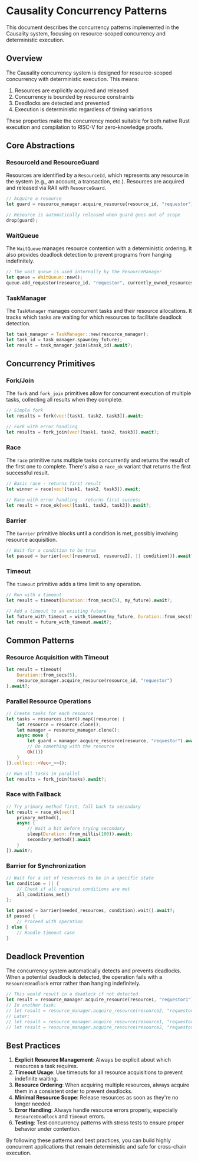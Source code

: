 # Causality Concurrency Patterns

This document describes the concurrency patterns implemented in the Causality system, focusing on resource-scoped concurrency and deterministic execution.

## Overview

The Causality concurrency system is designed for resource-scoped concurrency with deterministic execution. This means:

1. Resources are explicitly acquired and released
2. Concurrency is bounded by resource constraints
3. Deadlocks are detected and prevented
4. Execution is deterministic regardless of timing variations

These properties make the concurrency model suitable for both native Rust execution and compilation to RISC-V for zero-knowledge proofs.

## Core Abstractions

### ResourceId and ResourceGuard

Resources are identified by a `ResourceId`, which represents any resource in the system (e.g., an account, a transaction, etc.). Resources are acquired and released via RAII with `ResourceGuard`.

```rust
// Acquire a resource
let guard = resource_manager.acquire_resource(resource_id, "requestor").await?;

// Resource is automatically released when guard goes out of scope
drop(guard);
```

### WaitQueue

The `WaitQueue` manages resource contention with a deterministic ordering. It also provides deadlock detection to prevent programs from hanging indefinitely.

```rust
// The wait queue is used internally by the ResourceManager
let queue = WaitQueue::new();
queue.add_requestor(resource_id, "requestor", currently_owned_resources)?;
```

### TaskManager

The `TaskManager` manages concurrent tasks and their resource allocations. It tracks which tasks are waiting for which resources to facilitate deadlock detection.

```rust
let task_manager = TaskManager::new(resource_manager);
let task_id = task_manager.spawn(my_future);
let result = task_manager.join(&task_id).await?;
```

## Concurrency Primitives

### Fork/Join

The `fork` and `fork_join` primitives allow for concurrent execution of multiple tasks, collecting all results when they complete.

```rust
// Simple fork
let results = fork(vec![task1, task2, task3]).await;

// Fork with error handling
let results = fork_join(vec![task1, task2, task3]).await?;
```

### Race

The `race` primitive runs multiple tasks concurrently and returns the result of the first one to complete. There's also a `race_ok` variant that returns the first successful result.

```rust
// Basic race - returns first result
let winner = race(vec![task1, task2, task3]).await;

// Race with error handling - returns first success
let result = race_ok(vec![task1, task2, task3]).await?;
```

### Barrier

The `barrier` primitive blocks until a condition is met, possibly involving resource acquisition.

```rust
// Wait for a condition to be true
let passed = barrier(vec![resource1, resource2], || condition()).await?;
```

### Timeout

The `timeout` primitive adds a time limit to any operation.

```rust
// Run with a timeout
let result = timeout(Duration::from_secs(5), my_future).await?;

// Add a timeout to an existing future
let future_with_timeout = with_timeout(my_future, Duration::from_secs(5));
let result = future_with_timeout.await?;
```

## Common Patterns

### Resource Acquisition with Timeout

```rust
let result = timeout(
    Duration::from_secs(5),
    resource_manager.acquire_resource(resource_id, "requestor")
).await?;
```

### Parallel Resource Operations

```rust
// Create tasks for each resource
let tasks = resources.iter().map(|resource| {
    let resource = resource.clone();
    let manager = resource_manager.clone();
    async move {
        let guard = manager.acquire_resource(resource, "requestor").await?;
        // Do something with the resource
        Ok(())
    }
}).collect::<Vec<_>>();

// Run all tasks in parallel
let results = fork_join(tasks).await?;
```

### Race with Fallback

```rust
// Try primary method first, fall back to secondary
let result = race_ok(vec![
    primary_method(),
    async {
        // Wait a bit before trying secondary
        sleep(Duration::from_millis(100)).await;
        secondary_method().await
    }
]).await?;
```

### Barrier for Synchronization

```rust
// Wait for a set of resources to be in a specific state
let condition = || {
    // Check if all required conditions are met
    all_conditions_met()
};

let passed = barrier(needed_resources, condition).wait().await?;
if passed {
    // Proceed with operation
} else {
    // Handle timeout case
}
```

## Deadlock Prevention

The concurrency system automatically detects and prevents deadlocks. When a potential deadlock is detected, the operation fails with a `ResourceDeadlock` error rather than hanging indefinitely.

```rust
// This would result in a deadlock if not detected
let result = resource_manager.acquire_resource(resource1, "requestor1").await?;
// In another task:
// let result = resource_manager.acquire_resource(resource2, "requestor2").await?;
// Later:
// let result = resource_manager.acquire_resource(resource1, "requestor2").await?; // Fails with ResourceDeadlock
// let result = resource_manager.acquire_resource(resource2, "requestor1").await?; // Fails with ResourceDeadlock
```

## Best Practices

1. **Explicit Resource Management**: Always be explicit about which resources a task requires.
2. **Timeout Usage**: Use timeouts for all resource acquisitions to prevent indefinite waiting.
3. **Resource Ordering**: When acquiring multiple resources, always acquire them in a consistent order to prevent deadlocks.
4. **Minimal Resource Scope**: Release resources as soon as they're no longer needed.
5. **Error Handling**: Always handle resource errors properly, especially `ResourceDeadlock` and `Timeout` errors.
6. **Testing**: Test concurrency patterns with stress tests to ensure proper behavior under contention.

By following these patterns and best practices, you can build highly concurrent applications that remain deterministic and safe for cross-chain execution. 